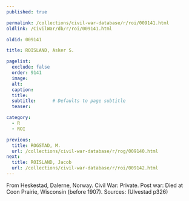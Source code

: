 ```yaml
---
published: true

permalink: /collections/civil-war-database/r/roi/009141.html
oldlink: /CivilWar/db/r/roi/009141.html

oldid: 009141

title: ROISLAND, Asker S.

pagelist:
  exclude: false
  order: 9141
  image: 
  alt:
  caption:
  title:
  subtitle:      # Defaults to page subtitle
  teaser:

category: 
  - R 
  - ROI

previous:
  title: ROGSTAD, M.
  url: /collections/civil-war-database/r/rog/009140.html  
next:
  title: ROISLAND, Jacob
  url: /collections/civil-war-database/r/roi/009142.html   
---
```

From Heskestad, Dalerne, Norway. Civil War: Private. Post war: Died at Coon Prairie, Wisconsin (before 1907). Sources: (Ulvestad p326)